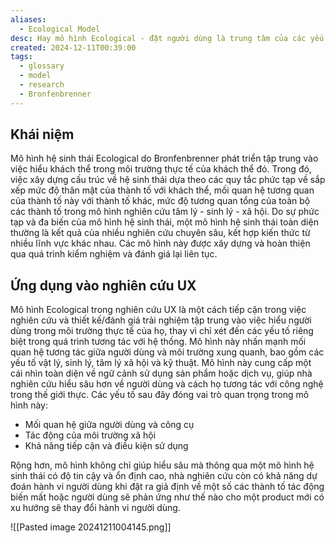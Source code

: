 ```yaml
---
aliases:
  - Ecological Model
desc: Hay mô hình Ecological - đặt người dùng là trung tâm của các yếu tố về tâm lý - sinh lý - xã hội để đánh giá các biến/tương tác
created: 2024-12-11T00:39:00
tags:
  - glossary
  - model
  - research
  - Bronfenbrenner
---
```

## Khái niệm

Mô hình hệ sinh thái Ecological do Bronfenbrenner phát triển tập trung vào việc hiểu khách thể trong môi trường thực tế của khách thể đó. Trong đó, việc xây dựng cấu trúc về hệ sinh thái dựa theo các quy tắc phức tạp về sắp xếp mức độ thân mật của thành tố với khách thể, mối quan hệ tương quan của thành tố này với thành tố khác, mức độ tương quan tổng của toàn bộ các thành tố trong mô hình nghiên cứu tâm lý - sinh lý - xã hội. Do sự phức tạp và đa biến của mô hình hệ sinh thái, một mô hình hệ sinh thái toàn diện thường là kết quả của nhiều nghiên cứu chuyên sâu, kết hợp kiến thức từ nhiều lĩnh vực khác nhau. Các mô hình này được xây dựng và hoàn thiện qua quá trình kiểm nghiệm và đánh giá lại liên tục.

## Ứng dụng vào nghiên cứu UX

Mô hình Ecological trong nghiên cứu UX là một cách tiếp cận trong việc nghiên cứu và thiết kế/đánh giá trải nghiệm tập trung vào việc hiểu người dùng trong môi trường thực tế của họ, thay vì chỉ xét đến các yếu tố riêng biệt trong quá trình tương tác với hệ thống. Mô hình này nhấn mạnh mối quan hệ tương tác giữa người dùng và môi trường xung quanh, bao gồm các yếu tố vật lý, sinh lý, tâm lý xã hội và kỹ thuật. Mô hình này cung cấp một cái nhìn toàn diện về ngữ cảnh sử dụng sản phẩm hoặc dịch vụ, giúp nhà nghiên cứu hiểu sâu hơn về người dùng và cách họ tương tác với công nghệ trong thế giới thực. Các yếu tố sau đây đóng vai trò quan trọng trong mô hình này:
- Mối quan hệ giữa người dùng và công cụ
- Tác động của môi trường xã hội
- Khả năng tiếp cận và điều kiện sử dụng

Rộng hơn, mô hình không chỉ giúp hiểu sâu mà thông qua một mô hình hệ sinh thái có độ tin cậy và ổn định cao, nhà nghiên cứu còn có khả năng dự đoán hành vi người dùng khi đặt ra giả định về một số các thành tố tác động biến mất hoặc người dùng sẽ phản ứng như thế nào cho một product mới có xu hướng sẽ thay đổi hành vi người dùng.

![[Pasted image 20241211004145.png]]